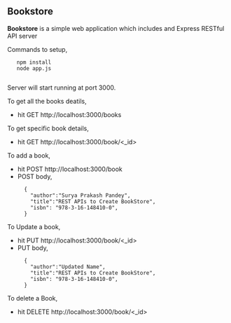 ## Bookstore ##

**Bookstore** is a simple web application which includes and Express RESTful API server

Commands to setup,
 ```
    npm install
    node app.js
    
 ```
 
Server will start running at port 3000.

To get all the books deatils,
- hit GET http://localhost:3000/books

To get specific book details,
- hit GET http://localhost:3000/book/<_id>

To add a book,
- hit POST http://localhost:3000/book
- POST body,
    ```
      {
        "author":"Surya Prakash Pandey",
        "title":"REST APIs to Create BookStore",
        "isbn": "978-3-16-148410-0",
      }
    ```
  
 To Update a book,
  - hit PUT http://localhost:3000/book/<_id>
  - PUT body,
    ```
      {
        "author":"Updated Name",
        "title":"REST APIs to Create BookStore",
        "isbn": "978-3-16-148410-0",
      }
    ```
  To delete a Book,
   - hit DELETE http://localhost:3000/book/<_id>
